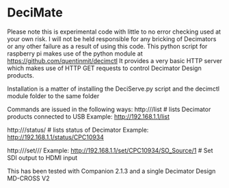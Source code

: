 # DeciMate
Please note this is experimental code with little to no error checking used at your own risk.
I will not be held responsible for any bricking of Decimators or any other failure as a result of using this code.
This python script for raspberry pi makes use of the python module at https://github.com/quentinmit/decimctl
It provides a very basic HTTP server which makes use of HTTP GET requests to control Decimator Design products.

Installation is a matter of installing the DeciServe.py script and the decimctl module folder to the same folder

Commands are issued in the following ways:
http://<address-of-pi>/list  # lists Decimator products connected to USB
Example: http://192.168.1.1/list

http://<address-of-pi>/status/<serial-number>  # lists status of Decimator <serial-number>
Example: http://192.168.1.1/status/CPC10934

http://<address-of-pi>/set/<serial-number>/<parameter>/<parameter-value>
Example: http://192.168.1.1/set/CPC10934/SO_Source/1  # Set SDI output to HDMI input

This has been tested with Companion 2.1.3 and a single Decimator Design MD-CROSS V2

  
